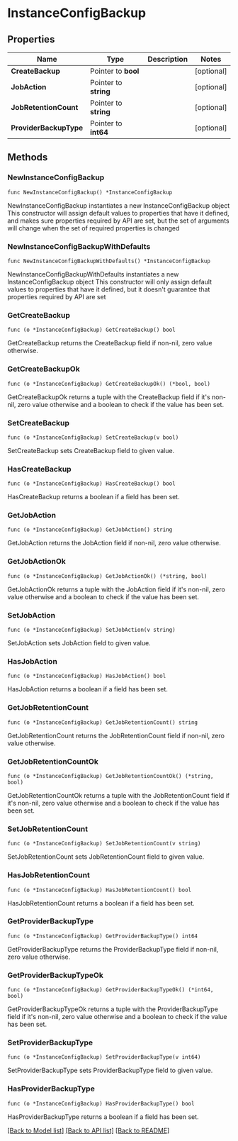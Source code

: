 # InstanceConfigBackup

## Properties

Name | Type | Description | Notes
------------ | ------------- | ------------- | -------------
**CreateBackup** | Pointer to **bool** |  | [optional] 
**JobAction** | Pointer to **string** |  | [optional] 
**JobRetentionCount** | Pointer to **string** |  | [optional] 
**ProviderBackupType** | Pointer to **int64** |  | [optional] 

## Methods

### NewInstanceConfigBackup

`func NewInstanceConfigBackup() *InstanceConfigBackup`

NewInstanceConfigBackup instantiates a new InstanceConfigBackup object
This constructor will assign default values to properties that have it defined,
and makes sure properties required by API are set, but the set of arguments
will change when the set of required properties is changed

### NewInstanceConfigBackupWithDefaults

`func NewInstanceConfigBackupWithDefaults() *InstanceConfigBackup`

NewInstanceConfigBackupWithDefaults instantiates a new InstanceConfigBackup object
This constructor will only assign default values to properties that have it defined,
but it doesn't guarantee that properties required by API are set

### GetCreateBackup

`func (o *InstanceConfigBackup) GetCreateBackup() bool`

GetCreateBackup returns the CreateBackup field if non-nil, zero value otherwise.

### GetCreateBackupOk

`func (o *InstanceConfigBackup) GetCreateBackupOk() (*bool, bool)`

GetCreateBackupOk returns a tuple with the CreateBackup field if it's non-nil, zero value otherwise
and a boolean to check if the value has been set.

### SetCreateBackup

`func (o *InstanceConfigBackup) SetCreateBackup(v bool)`

SetCreateBackup sets CreateBackup field to given value.

### HasCreateBackup

`func (o *InstanceConfigBackup) HasCreateBackup() bool`

HasCreateBackup returns a boolean if a field has been set.

### GetJobAction

`func (o *InstanceConfigBackup) GetJobAction() string`

GetJobAction returns the JobAction field if non-nil, zero value otherwise.

### GetJobActionOk

`func (o *InstanceConfigBackup) GetJobActionOk() (*string, bool)`

GetJobActionOk returns a tuple with the JobAction field if it's non-nil, zero value otherwise
and a boolean to check if the value has been set.

### SetJobAction

`func (o *InstanceConfigBackup) SetJobAction(v string)`

SetJobAction sets JobAction field to given value.

### HasJobAction

`func (o *InstanceConfigBackup) HasJobAction() bool`

HasJobAction returns a boolean if a field has been set.

### GetJobRetentionCount

`func (o *InstanceConfigBackup) GetJobRetentionCount() string`

GetJobRetentionCount returns the JobRetentionCount field if non-nil, zero value otherwise.

### GetJobRetentionCountOk

`func (o *InstanceConfigBackup) GetJobRetentionCountOk() (*string, bool)`

GetJobRetentionCountOk returns a tuple with the JobRetentionCount field if it's non-nil, zero value otherwise
and a boolean to check if the value has been set.

### SetJobRetentionCount

`func (o *InstanceConfigBackup) SetJobRetentionCount(v string)`

SetJobRetentionCount sets JobRetentionCount field to given value.

### HasJobRetentionCount

`func (o *InstanceConfigBackup) HasJobRetentionCount() bool`

HasJobRetentionCount returns a boolean if a field has been set.

### GetProviderBackupType

`func (o *InstanceConfigBackup) GetProviderBackupType() int64`

GetProviderBackupType returns the ProviderBackupType field if non-nil, zero value otherwise.

### GetProviderBackupTypeOk

`func (o *InstanceConfigBackup) GetProviderBackupTypeOk() (*int64, bool)`

GetProviderBackupTypeOk returns a tuple with the ProviderBackupType field if it's non-nil, zero value otherwise
and a boolean to check if the value has been set.

### SetProviderBackupType

`func (o *InstanceConfigBackup) SetProviderBackupType(v int64)`

SetProviderBackupType sets ProviderBackupType field to given value.

### HasProviderBackupType

`func (o *InstanceConfigBackup) HasProviderBackupType() bool`

HasProviderBackupType returns a boolean if a field has been set.


[[Back to Model list]](../README.md#documentation-for-models) [[Back to API list]](../README.md#documentation-for-api-endpoints) [[Back to README]](../README.md)


